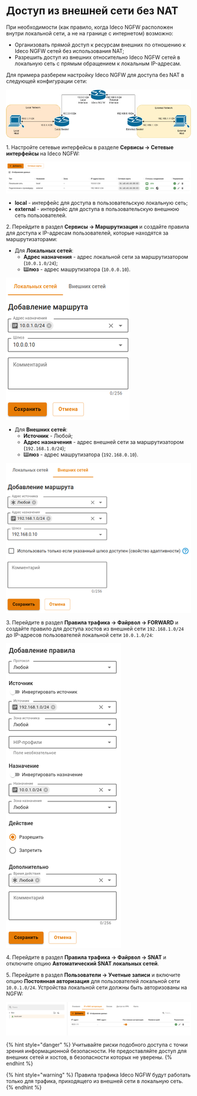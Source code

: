 # Доступ из внешней сети без NAT

При необходимости (как правило, когда Ideco NGFW расположен внутри локальной сети, а не на границе с интернетом) возможно:

* Организовать прямой доступ к ресурсам внешних по отношению к Ideco NGFW сетей без использования NAT;
* Разрешить доступ из внешних относительно Ideco NGFW сетей в локальную сеть с прямым обращением к локальным IP-адресам.

Для примера разберем настройку Ideco NGFW для доступа без NAT в следующей конфигурации сети:

![](/.gitbook/assets/access-from-external-network-without-nat.png)

1\. Настройте сетевые интерфейсы в разделе **Сервисы -> Сетевые интерфейсы** на Ideco NGFW:

![](/.gitbook/assets/access-from-external-network-without-nat1.png)

* **local** - интерфейс для доступа в пользовательскую локальную сеть;
* **external** - интерфейс для доступа в пользовательскую внешнюю сеть пользователей.

2\. Перейдите в раздел **Сервисы -> Маршрутизация** и создайте правила для доступа к IP-адресам пользователей, которые находятся за маршрутизаторами:

* Для **Локальных сетей**:
    * **Адрес назначения** - адрес локальной сети за маршрутизатором (`10.0.1.0/24`);
    * **Шлюз** - адрес машрутизатора (`10.0.0.10`).

![](/.gitbook/assets/access-from-external-network-without-nat2.png)

* Для **Внешних сетей**:
    * **Источник** - Любой;
    * **Адрес назначения** - адрес внешней сети за маршрутизатором (`192.168.1.0/24`);
    * **Шлюз** - адрес машрутизатора (`192.168.0.10`).

![](/.gitbook/assets/access-from-external-network-without-nat3.png)

3\. Перейдите в раздел **Правила трафика -> Файрвол -> FORWARD** и создайте правило для доступа хостов из внешней сети `192.168.1.0/24` до IP-адресов пользователей локальной сети `10.0.1.0/24`:

![](/.gitbook/assets/access-from-external-network-without-nat4.png)

4\. Перейдите в раздел **Правила трафика -> Файрвол -> SNAT** и отключите опцию **Автоматический SNAT локальных сетей**.

5\. Перейдите в раздел **Пользователи -> Учетные записи** и включите опцию **Постоянная авторизация** для пользователей локальной сети `10.0.1.0/24`. Устройства локальной сети должны быть авторизованы на NGFW:

![](/.gitbook/assets/access-from-external-network-without-nat5.png)

{% hint style="danger" %}
Учитывайте риски подобного доступа с точки зрения информационной безопасности. Не предоставляйте доступ для внешних сетей и хостов, в безопасности которых не уверены.
{% endhint %}

{% hint style="warning" %}
Правила трафика Ideco NGFW будут работать только для трафика, приходящего из внешней сети в локальную сеть.
{% endhint %}